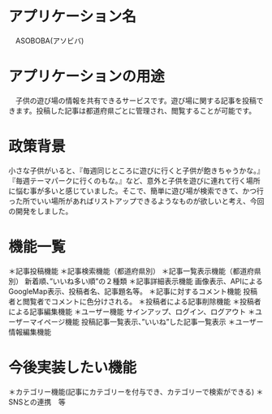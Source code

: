 # アプリケーション名
　ASOBOBA(アソビバ)
# アプリケーションの用途
　子供の遊び場の情報を共有できるサービスです。遊び場に関する記事を投稿できます。投稿した記事は都道府県ごとに管理され、閲覧することが可能です。
# 政策背景
 小さな子供がいると、『毎週同じところに遊びに行くと子供が飽きちゃうかな。』『毎週テーマパークに行くのもな。』など、意外と子供を遊びに連れて行く場所に悩む事が多いと感じていました。そこで、簡単に遊び場が検索できて、かつ行った所でいい場所があればリストアップできるようなものが欲しいと考え、今回の開発をしました。
# 機能一覧
 ＊記事投稿機能
 ＊記事検索機能（都道府県別）
 ＊記事一覧表示機能（都道府県別）
  新着順、”いいね多い順”の２種類
 ＊記事詳細表示機能
  画像表示、APIによるGoogleMap表示、投稿者名、記事題名等。
 ＊記事に対するコメント機能
  投稿者と閲覧者でコメントに色分けされる。
 ＊投稿者による記事削除機能
 ＊投稿者による記事編集機能
 ＊ユーザー機能
  サインアップ、ログイン、ログアウト
 ＊ユーザーマイページ機能
  投稿記事一覧表示、”いいね”した記事一覧表示
 ＊ユーザー情報編集機能
# 今後実装したい機能
＊カテゴリー機能(記事にカテゴリーを付与でき、カテゴリーで検索ができる)
＊SNSとの連携　等

